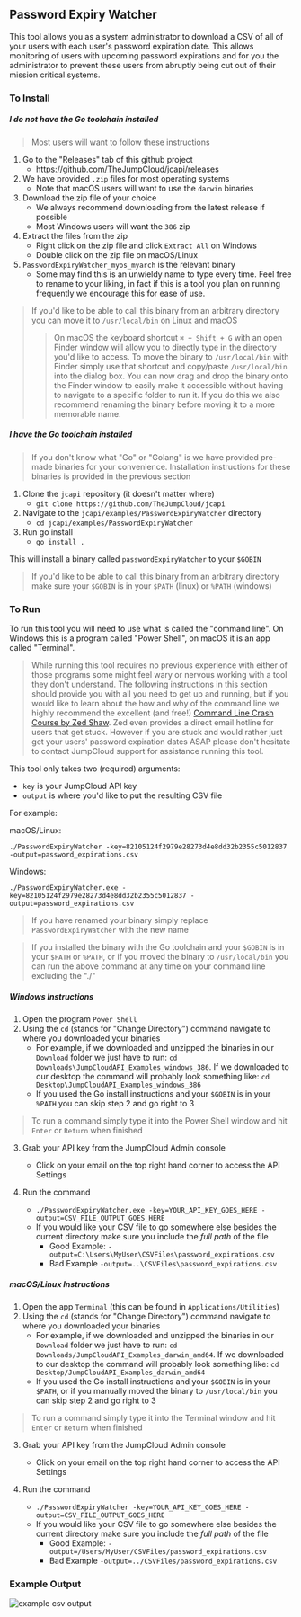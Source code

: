 ## Password Expiry Watcher

This tool allows you as a system administrator to download a CSV of all of your users with each user's password expiration date. This allows monitoring of users with upcoming password expirations and for you the administrator to prevent these users from abruptly being cut out of their mission critical systems.

### To Install

##### I do not have the Go toolchain installed
> Most users will want to follow these instructions

1. Go to the "Releases" tab of this github project
	- https://github.com/TheJumpCloud/jcapi/releases
2. We have provided `.zip` files for most operating systems
	- Note that macOS users will want to use the `darwin` binaries
3. Download the zip file of your choice 
	- We always recommend downloading from the latest release if possible
	- Most Windows users will want the `386` zip
4. Extract the files from the zip
	- Right click on the zip file and click `Extract All` on Windows
	- Double click on the zip file on macOS/Linux
5. `PasswordExpiryWatcher_myos_myarch` is the relevant binary
	- Some may find this is an unwieldy name to type every time. Feel free to rename to your liking, in fact if this is a tool you plan on running frequently we encourage this for ease of use.

> If you'd like to be able to call this binary from an arbitrary directory you can move it to `/usr/local/bin` on Linux and macOS
>> On macOS the keyboard shortcut `⌘ + Shift + G` with an open Finder window will allow you to directly type in the directory you'd like to access. To move the binary to `/usr/local/bin` with Finder simply use that shortcut and copy/paste `/usr/local/bin` into the dialog box. You can now drag and drop the binary onto the Finder window to easily make it accessible without having to navigate to a specific folder to run it. If you do this we also recommend renaming the binary before moving it to a more memorable name.

##### I have the Go toolchain installed
> If you don't know what "Go" or "Golang" is we have provided pre-made binaries for your convenience. Installation instructions for these binaries is provided in the previous section

1. Clone the `jcapi` repository (it doesn't matter where)
	- `git clone https://github.com/TheJumpCloud/jcapi`
2. Navigate to the `jcapi/examples/PasswordExpiryWatcher` directory
	- `cd jcapi/examples/PasswordExpiryWatcher`
3. Run go install
	- `go install .`

This will install a binary called `passwordExpiryWatcher` to your `$GOBIN`

> If you'd like to be able to call this binary from an arbitrary directory make sure your `$GOBIN` is in your `$PATH` (linux) or `%PATH` (windows)

### To Run

To run this tool you will need to use what is called the "command line". On Windows this is a program called "Power Shell", on macOS it is an app called "Terminal". 

> While running this tool requires no previous experience with either of those programs some might feel wary or nervous working with a tool they don't understand. The following instructions in this section should provide you with all you need to get up and running, but if you would like to learn about the how and why of the command line we highly recommend the excellent (and free!) [Command Line Crash Course by Zed Shaw](http://cli.learncodethehardway.org/). Zed even provides a direct email hotline for users that get stuck. However if you are stuck and would rather just get your users' password expiration dates ASAP please don't hesitate to contact JumpCloud support for assistance running this tool.

This tool only takes two (required) arguments:
- `key` is your JumpCloud API key
- `output` is where you'd like to put the resulting CSV file

For example:

macOS/Linux:

`./PasswordExpiryWatcher -key=82105124f2979e28273d4e8dd32b2355c5012837 -output=password_expirations.csv`

Windows:

`./PasswordExpiryWatcher.exe -key=82105124f2979e28273d4e8dd32b2355c5012837 -output=password_expirations.csv`

> If you have renamed your binary simply replace `PasswordExpiryWatcher` with the new name


> If you installed the binary with the Go toolchain and your `$GOBIN` is in your `$PATH` or `%PATH`, or if you moved the binary to `/usr/local/bin` you can run the above command at any time on your command line excluding the "./"

##### Windows Instructions
1. Open the program `Power Shell`
2. Using the `cd` (stands for "Change Directory") command navigate to where you downloaded your binaries
	- For example, if we downloaded and unzipped the binaries in our `Download` folder we just have to run: `cd Downloads\JumpCloudAPI_Examples_windows_386`. If we downloaded to our desktop the command will probably look something like: `cd Desktop\JumpCloudAPI_Examples_windows_386`
	- If you used the Go install instructions and your `$GOBIN` is in your `%PATH` you can skip step 2 and go right to 3

> To run a command simply type it into the Power Shell window and hit `Enter` or `Return` when finished 

3. Grab your API key from the JumpCloud Admin console
	- Click on your email on the top right hand corner to access the API Settings

4. Run the command
	- `./PasswordExpiryWatcher.exe -key=YOUR_API_KEY_GOES_HERE -output=CSV_FILE_OUTPUT_GOES_HERE`
	- If you would like your CSV file to go somewhere else besides the current directory make sure you include the _full path_ of the file
		- Good Example: `-output=C:\Users\MyUser\CSVFiles\password_expirations.csv` 
		- Bad Example `-output=..\CSVFiles\password_expirations.csv`

##### macOS/Linux Instructions
1. Open the app `Terminal` (this can be found in `Applications/Utilities`)
2. Using the `cd` (stands for "Change Directory") command navigate to where you downloaded your binaries
	- For example, if we downloaded and unzipped the binaries in our `Download` folder we just have to run: `cd Downloads/JumpCloudAPI_Examples_darwin_amd64`. If we downloaded to our desktop the command will probably look something like: `cd Desktop/JumpCloudAPI_Examples_darwin_amd64`
	- If you used the Go install instructions and your `$GOBIN` is in your `$PATH`, or if you manually moved the binary to `/usr/local/bin` you can skip step 2 and go right to 3

> To run a command simply type it into the Terminal window and hit `Enter` or `Return` when finished 

3. Grab your API key from the JumpCloud Admin console
	- Click on your email on the top right hand corner to access the API Settings

4. Run the command
	- `./PasswordExpiryWatcher -key=YOUR_API_KEY_GOES_HERE -output=CSV_FILE_OUTPUT_GOES_HERE`
	- If you would like your CSV file to go somewhere else besides the current directory make sure you include the _full path_ of the file
		- Good Example: `-output=/Users/MyUser/CSVFiles/password_expirations.csv` 
		- Bad Example `-output=../CSVFiles/password_expirations.csv`

### Example Output
![example csv output](https://cloud.githubusercontent.com/assets/712346/16349989/182347a6-3a19-11e6-969a-09a744a0f2ca.png)
